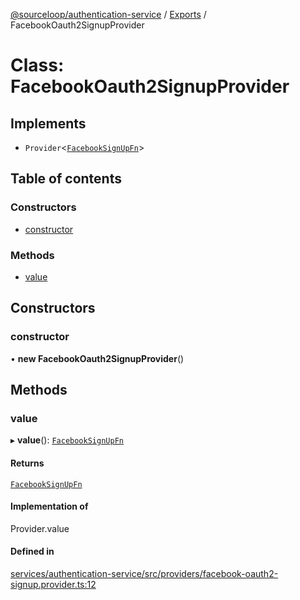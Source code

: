 [@sourceloop/authentication-service](../README.md) / [Exports](../modules.md) / FacebookOauth2SignupProvider

# Class: FacebookOauth2SignupProvider

## Implements

- `Provider`<[`FacebookSignUpFn`](../interfaces/FacebookSignUpFn.md)\>

## Table of contents

### Constructors

- [constructor](FacebookOauth2SignupProvider.md#constructor)

### Methods

- [value](FacebookOauth2SignupProvider.md#value)

## Constructors

### constructor

• **new FacebookOauth2SignupProvider**()

## Methods

### value

▸ **value**(): [`FacebookSignUpFn`](../interfaces/FacebookSignUpFn.md)

#### Returns

[`FacebookSignUpFn`](../interfaces/FacebookSignUpFn.md)

#### Implementation of

Provider.value

#### Defined in

[services/authentication-service/src/providers/facebook-oauth2-signup.provider.ts:12](https://github.com/codeweb05/repo1/blob/a4cf318/services/authentication-service/src/providers/facebook-oauth2-signup.provider.ts#L12)
